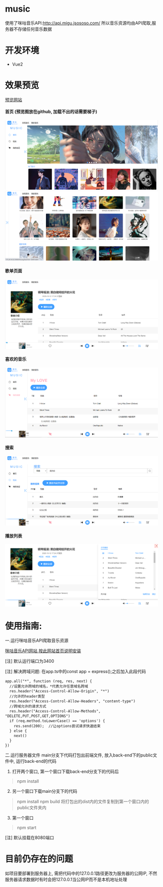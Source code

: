# music
使用了咪咕音乐API:http://api.migu.jsososo.com/
所以音乐资源均由API爬取,服务器不存储任何音乐数据

# 开发环境
* Vue2

# 效果预览
[预览网站](http://175.24.16.52:3000/)

#### 首页 (预览图放在github, 加载不出的话需要梯子)
![](https://github.com/ye11d/musicapp/raw/main/public/images/preview/home1.png)
![](https://github.com/ye11d/musicapp/raw/main/public/images/preview/home2.png)

#### 歌单页面
![](https://github.com/ye11d/musicapp/raw/main/public/images/preview/songsheet.png)

#### 喜欢的音乐
![](https://github.com/ye11d/musicapp/raw/main/public/images/preview/mylike.png)

#### 搜索
![](https://github.com/ye11d/musicapp/raw/main/public/images/preview/search.png)

#### 播放列表
![](https://github.com/ye11d/musicapp/raw/main/public/images/preview/playlist.png)

# 使用指南:
一.运行咪咕音乐API爬取音乐资源

[咪咕音乐API网站,按此网站首页说明安装](https://jsososo.github.io/MiguMusicApi/#/)

[注] 默认运行端口为3400

[注] 解决跨域问题: 在app.ts中的const app = express();之后加入此段代码

```
app.all("*", function (req, res, next) {
  //设置允许跨域的域名，*代表允许任意域名跨域
  res.header("Access-Control-Allow-Origin", "*")
  //允许的header类型
  res.header("Access-Control-Allow-Headers", "content-type")
  //跨域允许的请求方式
  res.header("Access-Control-Allow-Methods", "DELETE,PUT,POST,GET,OPTIONS")
  if (req.method.toLowerCase() == 'options') {
    res.send(200);  //让options尝试请求快速结束
  } else {
    next()
  }
})
```


二.运行服务器文件
main分支下代码打包出前端文件, 放入back-end下的public文件中, 运行back-end的代码
1. 打开两个窗口, 第一个窗口下载back-end分支下的代码后
  > npm install
2. 另一个窗口下载main分支下的代码
  > npm install
  > npm build
  将打包出的dist内的文件复制到第一个窗口内的public文件夹内
3. 第一个窗口
  > npm start

[注] 默认挂载在8080端口


# 目前仍存在的问题
如项目要部署到服务器上, 需把代码中的127.0.0.1路径更改为服务器的公网IP,
不然服务器请求数据时有时会把127.0.0.1当公网IP而不是本机地址处理

